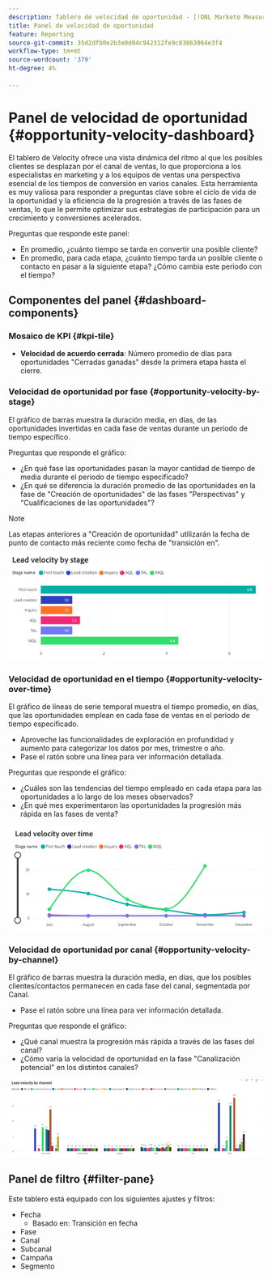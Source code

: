 ```yaml
---
description: Tablero de velocidad de oportunidad - [!DNL Marketo Measure] - Producto
title: Panel de velocidad de oportunidad
feature: Reporting
source-git-commit: 35d2dfb0e2b3e0d04c942312fe9c83863064e3f4
workflow-type: tm+mt
source-wordcount: '379'
ht-degree: 4%

---
```


# Panel de velocidad de oportunidad {#opportunity-velocity-dashboard}

El tablero de Velocity ofrece una vista dinámica del ritmo al que los posibles clientes se desplazan por el canal de ventas, lo que proporciona a los especialistas en marketing y a los equipos de ventas una perspectiva esencial de los tiempos de conversión en varios canales. Esta herramienta es muy valiosa para responder a preguntas clave sobre el ciclo de vida de la oportunidad y la eficiencia de la progresión a través de las fases de ventas, lo que le permite optimizar sus estrategias de participación para un crecimiento y conversiones acelerados.

Preguntas que responde este panel:

* En promedio, ¿cuánto tiempo se tarda en convertir una posible cliente?
* En promedio, para cada etapa, ¿cuánto tiempo tarda un posible cliente o contacto en pasar a la siguiente etapa? ¿Cómo cambia este periodo con el tiempo?

## Componentes del panel {#dashboard-components}

### Mosaico de KPI {#kpi-tile}

* **Velocidad de acuerdo cerrada**: Número promedio de días para oportunidades &quot;Cerradas ganadas&quot; desde la primera etapa hasta el cierre.

### Velocidad de oportunidad por fase {#opportunity-velocity-by-stage}

El gráfico de barras muestra la duración media, en días, de las oportunidades invertidas en cada fase de ventas durante un periodo de tiempo específico.

Preguntas que responde el gráfico:

* ¿En qué fase las oportunidades pasan la mayor cantidad de tiempo de media durante el periodo de tiempo especificado?
* ¿En qué se diferencia la duración promedio de las oportunidades en la fase de &quot;Creación de oportunidades&quot; de las fases &quot;Perspectivas&quot; y &quot;Cualificaciones de las oportunidades&quot;?

>[!NOTE]
>
>Las etapas anteriores a &quot;Creación de oportunidad&quot; utilizarán la fecha de punto de contacto más reciente como fecha de &quot;transición en&quot;.

![](assets/lead-velocity-dashboard-1.png)

### Velocidad de oportunidad en el tiempo {#opportunity-velocity-over-time}

El gráfico de líneas de serie temporal muestra el tiempo promedio, en días, que las oportunidades emplean en cada fase de ventas en el periodo de tiempo especificado.

* Aproveche las funcionalidades de exploración en profundidad y aumento para categorizar los datos por mes, trimestre o año.
* Pase el ratón sobre una línea para ver información detallada.

Preguntas que responde el gráfico:

* ¿Cuáles son las tendencias del tiempo empleado en cada etapa para las oportunidades a lo largo de los meses observados?
* ¿En qué mes experimentaron las oportunidades la progresión más rápida en las fases de venta?

![](assets/lead-velocity-dashboard-2.png)

### Velocidad de oportunidad por canal {#opportunity-velocity-by-channel}

El gráfico de barras muestra la duración media, en días, que los posibles clientes/contactos permanecen en cada fase del canal, segmentada por Canal.

* Pase el ratón sobre una línea para ver información detallada.

Preguntas que responde el gráfico:

* ¿Qué canal muestra la progresión más rápida a través de las fases del canal?
* ¿Cómo varía la velocidad de oportunidad en la fase &quot;Canalización potencial&quot; en los distintos canales?

![](assets/lead-velocity-dashboard-3.png)

## Panel de filtro {#filter-pane}

Este tablero está equipado con los siguientes ajustes y filtros:

* Fecha
   * Basado en: Transición en fecha
* Fase
* Canal
* Subcanal
* Campaña
* Segmento
